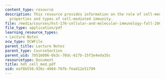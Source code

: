 ```yaml
---
content_type: resource
description: This resource provides information on the role of cell-mediated immunity,
  properties and types of cell-mediated immunity.
file: /media/courses/hst-176-cellular-and-molecular-immunology-fall-2005/eaf8b556926c400476fbfead12e51799_hdt_cell_med.pdf
file_type: application/pdf
learning_resource_types:
- Lecture Notes
ocw_type: OCWFile
parent_title: Lecture Notes
parent_type: CourseSection
parent_uid: 70516006-6b3c-70dc-617b-15f2e4eda35c
resourcetype: Document
title: hdt_cell_med.pdf
uid: eaf8b556-926c-4004-76fb-fead12e51799
---
```

